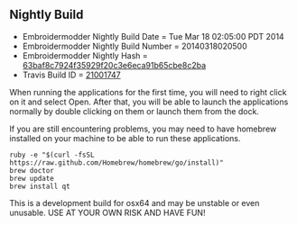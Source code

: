 
Nightly Build
------------------------------

* Embroidermodder Nightly Build Date = Tue Mar 18 02:05:00 PDT 2014
* Embroidermodder Nightly Build Number = 20140318020500
* Embroidermodder Nightly Hash = [63baf8c7924f35929f20c3e6eca91b65cbe8c2ba](https://github.com/Embroidermodder/Embroidermodder/commit/63baf8c7924f35929f20c3e6eca91b65cbe8c2ba)
* Travis Build ID = [21001747](https://travis-ci.org/Embroidermodder/Embroidermodder/builds/21001747)

When running the applications for the first time, you will need to right click on it and select Open.
After that, you will be able to launch the applications normally by double clicking on them or launch them from the dock.

If you are still encountering problems, you may need to have homebrew installed on your machine to be able to run these applications.
```
ruby -e "$(curl -fsSL https://raw.github.com/Homebrew/homebrew/go/install)"
brew doctor
brew update
brew install qt
```

This is a development build for osx64 and may be unstable or even unusable.
USE AT YOUR OWN RISK AND HAVE FUN!

